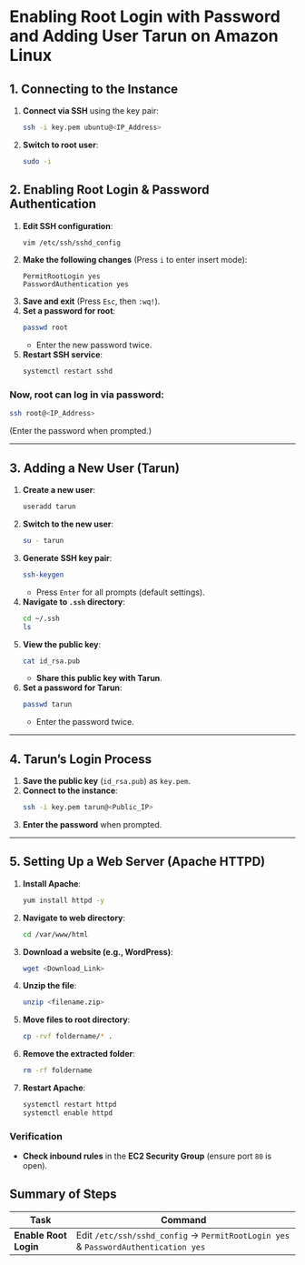 # **Enabling Root Login with Password and Adding User Tarun on Amazon Linux**

## **1. Connecting to the Instance**
1. **Connect via SSH** using the key pair:  
   ```bash
   ssh -i key.pem ubuntu@<IP_Address>
   ```
2. **Switch to root user**:  
   ```bash
   sudo -i
   ```

## **2. Enabling Root Login & Password Authentication**
1. **Edit SSH configuration**:  
   ```bash
   vim /etc/ssh/sshd_config
   ```
2. **Make the following changes** (Press `i` to enter insert mode):  
   ```plaintext
   PermitRootLogin yes
   PasswordAuthentication yes

3. **Save and exit** (Press `Esc`, then `:wq!`).  
4. **Set a password for root**:  
   ```bash
   passwd root
   ```
   - Enter the new password twice.  
5. **Restart SSH service**:  
   ```bash
   systemctl restart sshd
   ```

### **Now, root can log in via password:**
```bash
ssh root@<IP_Address>
```
(Enter the password when prompted.)

---


## **3. Adding a New User (Tarun)**
1. **Create a new user**:  
   ```bash
   useradd tarun
   ```
2. **Switch to the new user**:  
   ```bash
   su - tarun
   ```
3. **Generate SSH key pair**:  
   ```bash
   ssh-keygen
   ```
   - Press `Enter` for all prompts (default settings).  
4. **Navigate to `.ssh` directory**:  
   ```bash
   cd ~/.ssh
   ls
   ```
5. **View the public key**:  
   ```bash
   cat id_rsa.pub
   ```
   - **Share this public key with Tarun**.  
6. **Set a password for Tarun**:  
   ```bash
   passwd tarun
   ```
   - Enter the password twice.  

---

## **4. Tarun’s Login Process**
1. **Save the public key** (`id_rsa.pub`) as `key.pem`.  
2. **Connect to the instance**:  
   ```bash
   ssh -i key.pem tarun@<Public_IP>
   ```
3. **Enter the password** when prompted.  

---

## **5. Setting Up a Web Server (Apache HTTPD)**
1. **Install Apache**:  
   ```bash
   yum install httpd -y
   ```
2. **Navigate to web directory**:  
   ```bash
   cd /var/www/html
   ```
3. **Download a website (e.g., WordPress)**:  
   ```bash
   wget <Download_Link>
   ```
4. **Unzip the file**:  
   ```bash
   unzip <filename.zip>
   ```
5. **Move files to root directory**:  
   ```bash
   cp -rvf foldername/* .
   ```
6. **Remove the extracted folder**:  
   ```bash
   rm -rf foldername
   ```
7. **Restart Apache**:  
   ```bash
   systemctl restart httpd
   systemctl enable httpd
   ```

### **Verification**
- **Check inbound rules** in the **EC2 Security Group** (ensure port `80` is open). 




## **Summary of Steps**
| **Task** | **Command** |
|----------|------------|
| **Enable Root Login** | Edit `/etc/ssh/sshd_config` → `PermitRootLogin yes` & `PasswordAuthentication yes` |
